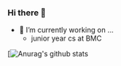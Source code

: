 ### Hi there 👋





- 🔭 I’m currently working on ...
    - junior year cs at BMC
   
    
    
[![Anurag's github stats](https://github-readme-stats.vercel.app/api?username=rosiearasa)

